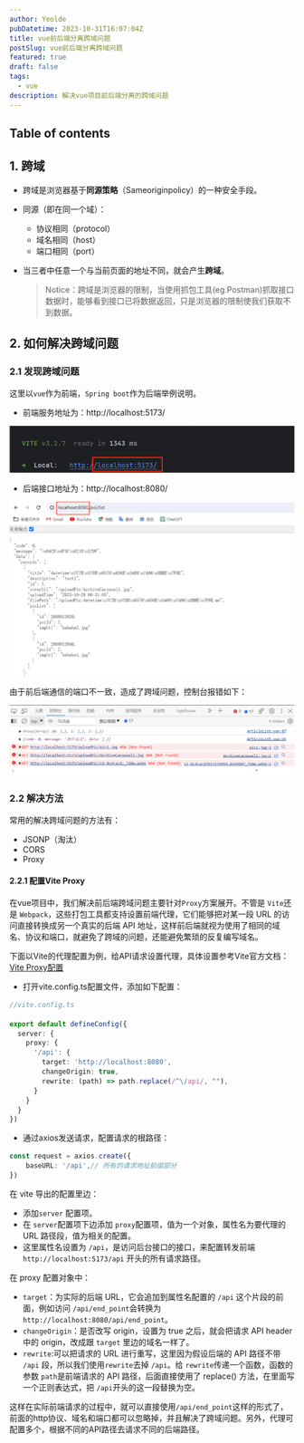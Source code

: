 ```yaml
---
author: Yeolde
pubDatetime: 2023-10-31T16:07:04Z
title: vue前后端分离跨域问题
postSlug: vue前后端分离跨域问题
featured: true
draft: false
tags:
  - vue
description: 解决vue项目前后端分离的跨域问题
---
```

## Table of contents

## 1.  跨域

- 跨域是浏览器基于**同源策略**（Sameoriginpolicy）的一种安全手段。

- 同源（即在同一个域）：

    - 协议相同（protocol）
    - 域名相同（host）
    - 端口相同（port）

- 当三者中任意一个与当前页面的地址不同，就会产生**跨域**。

  >Notice：跨域是浏览器的限制，当使用抓包工具(eg.Postman)抓取接口数据时，能够看到接口已将数据返回，只是浏览器的限制使我们获取不到数据。



## 2.  如何解决跨域问题

### 2.1  发现跨域问题

这里以`vue`作为前端，`Spring boot`作为后端举例说明。

- 前端服务地址为：http://localhost:5173/

![](../../assets/images/vue-cross-domain-issues/1.png)

- 后端接口地址为：http://localhost:8080/

![](../../assets/images/vue-cross-domain-issues/2.png)

由于前后端通信的端口不一致，造成了跨域问题，控制台报错如下：

![](../../assets/images/vue-cross-domain-issues/3.png)

### 2.2  解决方法

常用的解决跨域问题的方法有：

- JSONP（淘汰）
- CORS
- Proxy

#### 2.2.1  配置Vite Proxy

在vue项目中，我们解决前后端跨域问题主要针对`Proxy`方案展开。不管是 `Vite`还是 `Webpack`，这些打包工具都支持设置前端代理，它们能够把对某一段 URL 的访问直接转换成另一个真实的后端 API 地址，这样前后端就视为使用了相同的域名、协议和端口，就避免了跨域的问题，还能避免繁琐的反复编写域名。

下面以Vite的代理配置为例，给API请求设置代理，具体设置参考Vite官方文档：[Vite Proxy配置](https://cn.vitejs.dev/config/server-options.html#server-proxy )

- 打开vite.config.ts配置文件，添加如下配置：

```typescript
//vite.config.ts

export default defineConfig({
  server: {
    proxy: {
      '/api': {
        target: 'http://localhost:8080',
        changeOrigin: true,
        rewrite: (path) => path.replace(/^\/api/, ""),
      }
    }
  }
})
```

- 通过axios发送请求，配置请求的根路径：

```typescript
const request = axios.create({
    baseURL: '/api',// 所有的请求地址前缀部分
})
```

在 vite 导出的配置里边：

- 添加`server` 配置项。
- 在 `server`配置项下边添加 `proxy`配置项，值为一个对象，属性名为要代理的 URL 路径段，值为相关的配置。
- 这里属性名设置为 `/api`，是访问后台接口的接口，来配置转发前端 `http://localhost:5173/api` 开头的所有请求路径。

在 proxy 配置对象中：

- `target`：为实际的后端 URL，它会追加到属性名配置的 `/api` 这个片段的前面，例如访问 `/api/end_point`会转换为 `http://localhost:8080/api/end_point`。
- `changeOrigin`：是否改写 origin，设置为 true 之后，就会把请求 API header 中的 origin，改成跟 `target` 里边的域名一样了。
- `rewrite`:可以把请求的 URL 进行重写，这里因为假设后端的 API 路径不带 `/api` 段，所以我们使用`rewrite`去掉 `/api`。给 `rewrite`传递一个函数，函数的参数 `path`是前端请求的 API 路径，后面直接使用了 replace() 方法，在里面写一个正则表达式，把 `/api`开头的这一段替换为空。

这样在实际前端请求的过程中，就可以直接使用`/api/end_point`这样的形式了，前面的http协议、域名和端口都可以忽略掉，并且解决了跨域问题。另外，代理可配置多个，根据不同的API路径去请求不同的后端路径。